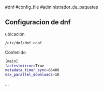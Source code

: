 #dnf #config_file #administrador_de_paquetes 
## Configuracion de dnf

ubicación
```txt
/etc/dnf/dnf.conf
```
Contenido
```bash
[main]
fastestmirror=True
metadata_timer_sync=86400
max_parallel_downloads=10

```
...
